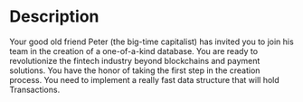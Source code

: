 # Description

Your good old friend Peter (the big-time capitalist) has invited you to join his team in the creation of a one-of-a-kind database. You are ready to revolutionize the fintech industry beyond blockchains and payment solutions. You have the honor of taking the first step in the creation process. You need to implement a really fast data structure that will hold Transactions.
